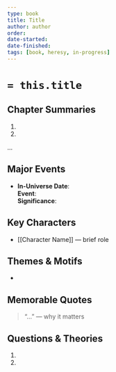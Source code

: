 ```yaml
---
type: book
title: Title
author: author
order: 
date-started: 
date-finished: 
tags: [book, heresy, in-progress]
---
```


# `= this.title`

## Chapter Summaries
1. 
2. 
...

## Major Events
- **In-Universe Date**:  
  **Event**:  
  **Significance**:  

## Key Characters
- [[Character Name]] — brief role

## Themes & Motifs
- 

## Memorable Quotes
> “...” — why it matters

## Questions & Theories
1. 
2. 